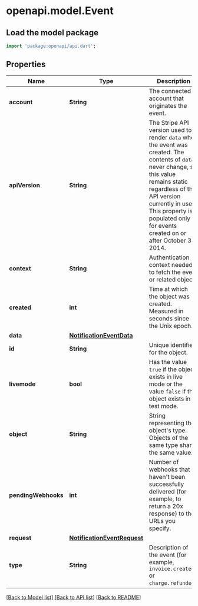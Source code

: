 # openapi.model.Event

## Load the model package
```dart
import 'package:openapi/api.dart';
```

## Properties
Name | Type | Description | Notes
------------ | ------------- | ------------- | -------------
**account** | **String** | The connected account that originates the event. | [optional] 
**apiVersion** | **String** | The Stripe API version used to render `data` when the event was created. The contents of `data` never change, so this value remains static regardless of the API version currently in use. This property is populated only for events created on or after October 31, 2014. | [optional] 
**context** | **String** | Authentication context needed to fetch the event or related object. | [optional] 
**created** | **int** | Time at which the object was created. Measured in seconds since the Unix epoch. | 
**data** | [**NotificationEventData**](NotificationEventData.md) |  | 
**id** | **String** | Unique identifier for the object. | 
**livemode** | **bool** | Has the value `true` if the object exists in live mode or the value `false` if the object exists in test mode. | 
**object** | **String** | String representing the object's type. Objects of the same type share the same value. | 
**pendingWebhooks** | **int** | Number of webhooks that haven't been successfully delivered (for example, to return a 20x response) to the URLs you specify. | 
**request** | [**NotificationEventRequest**](NotificationEventRequest.md) |  | [optional] 
**type** | **String** | Description of the event (for example, `invoice.created` or `charge.refunded`). | 

[[Back to Model list]](../README.md#documentation-for-models) [[Back to API list]](../README.md#documentation-for-api-endpoints) [[Back to README]](../README.md)


